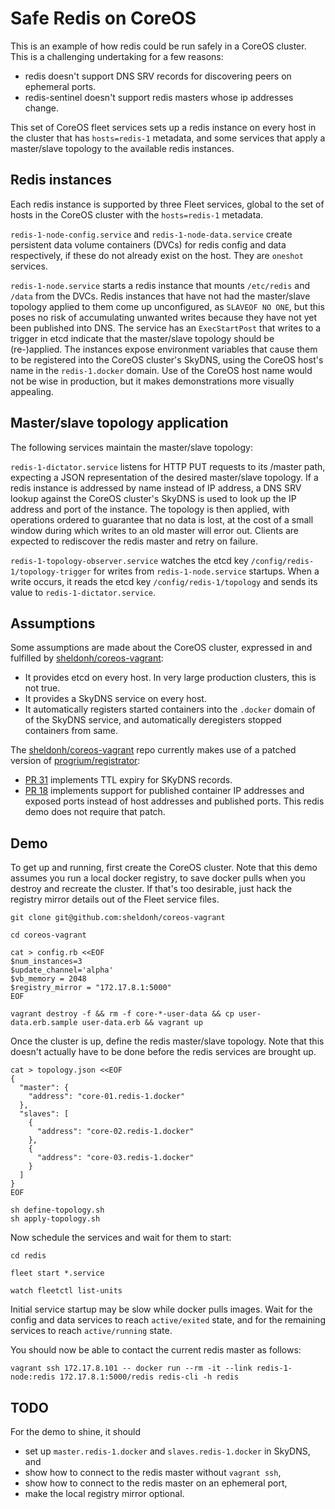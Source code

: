 # Safe Redis on CoreOS

This is an example of how redis could be run safely in a CoreOS cluster. This is a challenging undertaking for a few reasons:

* redis doesn't support DNS SRV records for discovering peers on ephemeral ports.
* redis-sentinel doesn't support redis masters whose ip addresses change.

This set of CoreOS fleet services sets up a redis instance on every host in the cluster that has `hosts=redis-1` metadata,
and some services that apply a master/slave topology to the available redis instances.

## Redis instances

Each redis instance is supported by three Fleet services, global to the set of hosts in the CoreOS cluster with the `hosts=redis-1` metadata.

`redis-1-node-config.service` and `redis-1-node-data.service` create persistent data volume containers (DVCs) for redis config and data respectively, if these do not already exist on the host. They are `oneshot` services.

`redis-1-node.service` starts a redis instance that mounts `/etc/redis` and `/data` from the DVCs. Redis instances that have not had the master/slave topology applied to them come up unconfigured, as `SLAVEOF NO ONE`, but this poses no risk of accumulating unwanted writes because they have not yet been published into DNS. The service has an `ExecStartPost` that writes to a trigger in etcd indicate that the master/slave topology should be (re-)applied. The instances expose environment variables that cause them to be registered into the CoreOS cluster's SkyDNS, using the CoreOS host's name in the `redis-1.docker` domain. Use of the CoreOS host name would not be wise in production, but it makes demonstrations more visually appealing.

## Master/slave topology application

The following services maintain the master/slave topology:

`redis-1-dictator.service` listens for HTTP PUT requests to its /master path, expecting a JSON representation of the desired master/slave topology. If a redis instance is addressed by name instead of IP address, a DNS SRV lookup against the CoreOS cluster's SkyDNS is used to look up the IP address and port of the instance. The topology is then applied, with operations ordered to guarantee that no data is lost, at the cost of a small window during which writes to an old master will error out. Clients are expected to rediscover the redis master and retry on failure.

`redis-1-topology-observer.service` watches the etcd key `/config/redis-1/topology-trigger` for writes from `redis-1-node.service` startups. When a write occurs, it reads the etcd key `/config/redis-1/topology` and sends its value to `redis-1-dictator.service`.

## Assumptions

Some assumptions are made about the CoreOS cluster, expressed in and fulfilled by [sheldonh/coreos-vagrant](https://github.com/sheldonh/coreos-vagrant):

* It provides etcd on every host. In very large production clusters, this is not true.
* It provides a SkyDNS service on every host.
* It automatically registers started containers into the `.docker` domain of of the SkyDNS service, and automatically deregisters stopped containers from same.

The [sheldonh/coreos-vagrant](https://github.com/sheldonh/coreos-vagrant) repo currently makes use of a patched version of [progrium/registrator](https://github.com/progrium/registrator):

* [PR 31](https://github.com/progrium/registrator/pull/31) implements TTL expiry for SKyDNS records.
* [PR 18](https://github.com/progrium/registrator/pull/18) implements support for published container IP addresses and exposed ports instead of host addresses and published ports. This redis demo does not require that patch.

## Demo

To get up and running, first create the CoreOS cluster. Note that this demo assumes you run a local docker registry, to save docker pulls when you destroy and recreate the cluster. If that's too desirable, just hack the registry mirror details out of the Fleet service files.

```
git clone git@github.com:sheldonh/coreos-vagrant

cd coreos-vagrant

cat > config.rb <<EOF
$num_instances=3
$update_channel='alpha'
$vb_memory = 2048
$registry_mirror = "172.17.8.1:5000"
EOF

vagrant destroy -f && rm -f core-*-user-data && cp user-data.erb.sample user-data.erb && vagrant up
```

Once the cluster is up, define the redis master/slave topology. Note that this doesn't actually have to be done before the redis services are brought up.

```
cat > topology.json <<EOF
{
  "master": {
    "address": "core-01.redis-1.docker"
  },
  "slaves": [
    {
      "address": "core-02.redis-1.docker"
    },
    {
      "address": "core-03.redis-1.docker"
    }
  ]
}
EOF

sh define-topology.sh
sh apply-topology.sh
```

Now schedule the services and wait for them to start:

```
cd redis

fleet start *.service

watch fleetctl list-units
```

Initial service startup may be slow while docker pulls images. Wait for the config and data services to reach `active/exited` state, and for the remaining services to reach `active/running` state.

You should now be able to contact the current redis master as follows:

```
vagrant ssh 172.17.8.101 -- docker run --rm -it --link redis-1-node:redis 172.17.8.1:5000/redis redis-cli -h redis
```

## TODO

For the demo to shine, it should

* set up `master.redis-1.docker` and `slaves.redis-1.docker` in SkyDNS, and
* show how to connect to the redis master without `vagrant ssh`,
* show how to connect to the redis master on an ephemeral port,
* make the local registry mirror optional.
